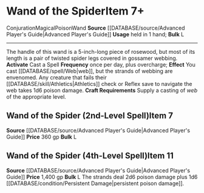 ﻿---
bulk: L
id: '758'
item_category: Wands
item_subcategory: Specialty Wands
level: '11'
name: Wand of the Spider
price: 1,400 gp
rarity: Common
school: Conjuration
source: '[[DATABASE/source/Advanced Player''s Guide|Advanced Player''s Guide]]'
subcategory: wand
trait:
- '[[DATABASE/trait/Conjuration|Conjuration]]'
- '[[DATABASE/trait/Magical|Magical]]'
- '[[DATABASE/trait/Poison|Poison]]'
- '[[DATABASE/trait/Wand|Wand]]'
type: Item
usage: held in 1 hand

---
# Wand of the Spider<span class="item-type">Item 7+</span>

<span class="item-trait">Conjuration</span><span class="item-trait">Magical</span><span class="item-trait">Poison</span><span class="item-trait">Wand</span>
**Source** [[DATABASE/source/Advanced Player's Guide|Advanced Player's Guide]] 
**Usage** held in 1 hand; **Bulk** L

---
The handle of this wand is a 5-inch-long piece of rosewood, but most of its length is a pair of twisted spider legs covered in gossamer webbing.
**Activate** Cast a Spell **Frequency** once per day, plus overcharge; **Effect** You cast [[DATABASE/spell/Web|web]], but the strands of webbing are envenomed. Any creature that fails their [[DATABASE/skill/Athletics|Athletics]] check or Reflex save to navigate the web takes 1d6 poison damage.
**Craft Requirements** Supply a casting of _web_ of the appropriate level.

## Wand of the Spider (2nd-Level Spell)<span class="item-type">Item 7</span>

**Source** [[DATABASE/source/Advanced Player's Guide|Advanced Player's Guide]] 
**Price** 360 gp
**Bulk** L

## Wand of the Spider (4th-Level Spell)<span class="item-type">Item 11</span>

**Source** [[DATABASE/source/Advanced Player's Guide|Advanced Player's Guide]] 
**Price** 1,400 gp
**Bulk** L
The strands deal 2d6 poison damage plus 1d6 [[DATABASE/condition/Persistent Damage|persistent poison damage]].